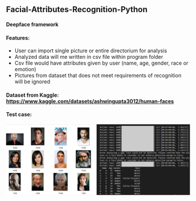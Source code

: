 ## Facial-Attributes-Recognition-Python
#### Deepface framework
#### Features:
* User can import single picture or entire directorium for analysis
* Analyzed data will me written in csv file within program folder
* Csv file would have attributes given by user (name, age, gender, race or emotion)
* Pictures from dataset that does not meet requirements of recognition will be ignored
#### Dataset from Kaggle: https://www.kaggle.com/datasets/ashwingupta3012/human-faces
#### Test case:
![TestCase:](https://github.com/jovanovic-djo/Facial-Attributes-Recognition-Python/blob/main/TestCase.png)
